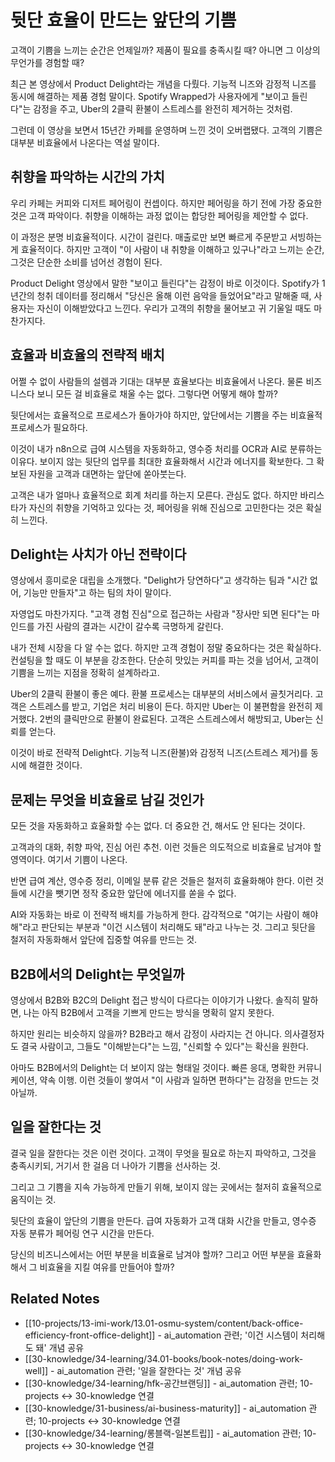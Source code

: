 # 뒷단 효율이 만드는 앞단의 기쁨

고객이 기쁨을 느끼는 순간은 언제일까? 제품이 필요를 충족시킬 때? 아니면 그 이상의 무언가를 경험할 때?

최근 본 영상에서 Product Delight라는 개념을 다뤘다. 기능적 니즈와 감정적 니즈를 동시에 해결하는 제품 경험 말이다. Spotify Wrapped가 사용자에게 "보이고 들린다"는 감정을 주고, Uber의 2클릭 환불이 스트레스를 완전히 제거하는 것처럼.

그런데 이 영상을 보면서 15년간 카페를 운영하며 느낀 것이 오버랩됐다. 고객의 기쁨은 대부분 비효율에서 나온다는 역설 말이다.

## 취향을 파악하는 시간의 가치

우리 카페는 커피와 디저트 페어링이 컨셉이다. 하지만 페어링을 하기 전에 가장 중요한 것은 고객 파악이다. 취향을 이해하는 과정 없이는 합당한 페어링을 제안할 수 없다.

이 과정은 분명 비효율적이다. 시간이 걸린다. 매출로만 보면 빠르게 주문받고 서빙하는 게 효율적이다. 하지만 고객이 "이 사람이 내 취향을 이해하고 있구나"라고 느끼는 순간, 그것은 단순한 소비를 넘어선 경험이 된다.

Product Delight 영상에서 말한 "보이고 들린다"는 감정이 바로 이것이다. Spotify가 1년간의 청취 데이터를 정리해서 "당신은 올해 이런 음악을 들었어요"라고 말해줄 때, 사용자는 자신이 이해받았다고 느낀다. 우리가 고객의 취향을 물어보고 귀 기울일 때도 마찬가지다.

## 효율과 비효율의 전략적 배치

어쩔 수 없이 사람들의 설렘과 기대는 대부분 효율보다는 비효율에서 나온다. 물론 비즈니스다 보니 모든 걸 비효율로 채울 수는 없다. 그렇다면 어떻게 해야 할까?

뒷단에서는 효율적으로 프로세스가 돌아가야 하지만, 앞단에서는 기쁨을 주는 비효율적 프로세스가 필요하다.

이것이 내가 n8n으로 급여 시스템을 자동화하고, 영수증 처리를 OCR과 AI로 분류하는 이유다. 보이지 않는 뒷단의 업무를 최대한 효율화해서 시간과 에너지를 확보한다. 그 확보된 자원을 고객과 대면하는 앞단에 쏟아붓는다.

고객은 내가 얼마나 효율적으로 회계 처리를 하는지 모른다. 관심도 없다. 하지만 바리스타가 자신의 취향을 기억하고 있다는 것, 페어링을 위해 진심으로 고민한다는 것은 확실히 느낀다.

## Delight는 사치가 아닌 전략이다

영상에서 흥미로운 대립을 소개했다. "Delight가 당연하다"고 생각하는 팀과 "시간 없어, 기능만 만들자"고 하는 팀의 차이 말이다.

자영업도 마찬가지다. "고객 경험 진심"으로 접근하는 사람과 "장사만 되면 된다"는 마인드를 가진 사람의 결과는 시간이 갈수록 극명하게 갈린다.

내가 전체 시장을 다 알 수는 없다. 하지만 고객 경험이 정말 중요하다는 것은 확실하다. 컨설팅을 할 때도 이 부분을 강조한다. 단순히 맛있는 커피를 파는 것을 넘어서, 고객이 기쁨을 느끼는 지점을 정확히 설계하라고.

Uber의 2클릭 환불이 좋은 예다. 환불 프로세스는 대부분의 서비스에서 골칫거리다. 고객은 스트레스를 받고, 기업은 처리 비용이 든다. 하지만 Uber는 이 불편함을 완전히 제거했다. 2번의 클릭만으로 환불이 완료된다. 고객은 스트레스에서 해방되고, Uber는 신뢰를 얻는다.

이것이 바로 전략적 Delight다. 기능적 니즈(환불)와 감정적 니즈(스트레스 제거)를 동시에 해결한 것이다.

## 문제는 무엇을 비효율로 남길 것인가

모든 것을 자동화하고 효율화할 수는 없다. 더 중요한 건, 해서도 안 된다는 것이다.

고객과의 대화, 취향 파악, 진심 어린 추천. 이런 것들은 의도적으로 비효율로 남겨야 할 영역이다. 여기서 기쁨이 나온다.

반면 급여 계산, 영수증 정리, 이메일 분류 같은 것들은 철저히 효율화해야 한다. 이런 것들에 시간을 뺏기면 정작 중요한 앞단에 에너지를 쏟을 수 없다.

AI와 자동화는 바로 이 전략적 배치를 가능하게 한다. 감각적으로 "여기는 사람이 해야 해"라고 판단되는 부분과 "이건 시스템이 처리해도 돼"라고 나누는 것. 그리고 뒷단을 철저히 자동화해서 앞단에 집중할 여유를 만드는 것.

## B2B에서의 Delight는 무엇일까

영상에서 B2B와 B2C의 Delight 접근 방식이 다르다는 이야기가 나왔다. 솔직히 말하면, 나는 아직 B2B에서 고객을 기쁘게 만드는 방식을 명확히 알지 못한다.

하지만 원리는 비슷하지 않을까? B2B라고 해서 감정이 사라지는 건 아니다. 의사결정자도 결국 사람이고, 그들도 "이해받는다"는 느낌, "신뢰할 수 있다"는 확신을 원한다.

아마도 B2B에서의 Delight는 더 보이지 않는 형태일 것이다. 빠른 응대, 명확한 커뮤니케이션, 약속 이행. 이런 것들이 쌓여서 "이 사람과 일하면 편하다"는 감정을 만드는 것 아닐까.

## 일을 잘한다는 것

결국 일을 잘한다는 것은 이런 것이다. 고객이 무엇을 필요로 하는지 파악하고, 그것을 충족시키되, 거기서 한 걸음 더 나아가 기쁨을 선사하는 것.

그리고 그 기쁨을 지속 가능하게 만들기 위해, 보이지 않는 곳에서는 철저히 효율적으로 움직이는 것.

뒷단의 효율이 앞단의 기쁨을 만든다. 급여 자동화가 고객 대화 시간을 만들고, 영수증 자동 분류가 페어링 연구 시간을 만든다.

당신의 비즈니스에서는 어떤 부분을 비효율로 남겨야 할까? 그리고 어떤 부분을 효율화해서 그 비효율을 지킬 여유를 만들어야 할까?

## Related Notes

- [[10-projects/13-imi-work/13.01-osmu-system/content/back-office-efficiency-front-office-delight]] - ai_automation 관련; '이건 시스템이 처리해도 돼' 개념 공유
- [[30-knowledge/34-learning/34.01-books/book-notes/doing-work-well]] - ai_automation 관련; '일을 잘한다는 것' 개념 공유
- [[30-knowledge/34-learning/hfk-공간브랜딩]] - ai_automation 관련; 10-projects ↔ 30-knowledge 연결
- [[30-knowledge/31-business/ai-business-maturity]] - ai_automation 관련; 10-projects ↔ 30-knowledge 연결
- [[30-knowledge/34-learning/롱블랙-일본트립]] - ai_automation 관련; 10-projects ↔ 30-knowledge 연결
